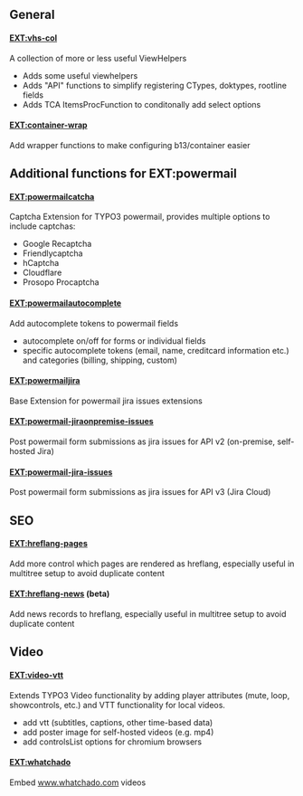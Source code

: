 ## General
#### [EXT:vhs-col](https://github.com/thomasrawiel/vhs-col)
A collection of more or less useful ViewHelpers
- Adds some useful viewhelpers
- Adds "API" functions to simplify registering CTypes, doktypes, rootline fields
- Adds TCA ItemsProcFunction to conditonally add select options

#### [EXT:container-wrap](https://github.com/thomasrawiel/container-wrap)
Add wrapper functions to make configuring b13/container easier

## Additional functions for EXT:powermail
#### [EXT:powermailcatcha](https://github.com/thomasrawiel/powermailcaptcha)
Captcha Extension for TYPO3 powermail, provides multiple options to include captchas:
- Google Recaptcha
- Friendlycaptcha
- hCaptcha
- Cloudflare
- Prosopo Procaptcha
  
#### [EXT:powermailautocomplete](https://github.com/thomasrawiel/powermailautocomplete)
Add autocomplete tokens to powermail fields
- autocomplete on/off for forms or individual fields
- specific autocomplete tokens (email, name, creditcard information etc.) and categories (billing, shipping, custom)

#### [EXT:powermailjira](https://github.com/thomasrawiel/powermail-jira)
Base Extension for powermail jira issues extensions

#### [EXT:powermail-jiraonpremise-issues](https://github.com/thomasrawiel/powermail-jiraonpremise-issues)
Post powermail form submissions as jira issues for API v2 (on-premise, self-hosted Jira)

#### [EXT:powermail-jira-issues](https://github.com/thomasrawiel/powermail-jira-issues)
Post powermail form submissions as jira issues for API v3 (Jira Cloud)

## SEO
#### [EXT:hreflang-pages](https://github.com/thomasrawiel/hreflang-pages)
Add more control which pages are rendered as hreflang, especially useful in multitree setup to avoid duplicate content

#### [EXT:hreflang-news](https://github.com/thomasrawiel/hreflang-news) (beta)
Add news records to hreflang, especially useful in multitree setup to avoid duplicate content

## Video
#### [EXT:video-vtt](https://github.com/thomasrawiel/video-vtt)
Extends TYPO3 Video functionality by adding player attributes (mute, loop, showcontrols, etc.) and VTT functionality for local videos.
- add vtt (subtitles, captions, other time-based data)
- add poster image for self-hosted videos (e.g. mp4)
- add controlsList options for chromium browsers

#### [EXT:whatchado](https://github.com/thomasrawiel/whatchado)
Embed www.whatchado.com videos









<!--
**thomasrawiel/thomasrawiel** is a ✨ _special_ ✨ repository because its `README.md` (this file) appears on your GitHub profile.

Here are some ideas to get you started:

- 🔭 I’m currently working on ...
- 🌱 I’m currently learning ...
- 👯 I’m looking to collaborate on ...
- 🤔 I’m looking for help with ...
- 💬 Ask me about ...
- 📫 How to reach me: ...
- 😄 Pronouns: ...
- ⚡ Fun fact: ...
-->

